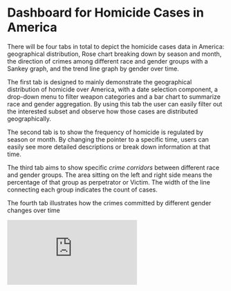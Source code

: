 # Dashboard for Homicide Cases in America 

There will be four tabs in total to depict the homicide cases data in America: geographical distribution,  Rose chart breaking down by season and month, the direction of crimes among different race and gender groups with a Sankey graph, and the trend line graph by gender over time.  

The first tab is designed to mainly demonstrate the geographical distribution of homicide over America, with a date selection component, a drop-down menu to filter weapon categories and a bar chart to summarize race and gender aggregation. By using this tab the user can easily filter out the interested subset and observe how those cases are distributed geographically.

The second tab is to show the frequency of homicide is regulated by season or month. By changing the pointer to a specific time, users can easily see more detailed descriptions or break down information at that time.

The third tab aims to show specific *crime corridors* between different race and gender groups. The area sitting on the left and right side means the percentage of that group as perpetrator or Victim. The width of the line connecting each group indicates the count of cases. 

The fourth tab illustrates how the crimes committed by different gender changes over time 

![sketch](https://github.com/KingOfOrikid/DATA551_proj/blob/main/Sketch.pdf)

